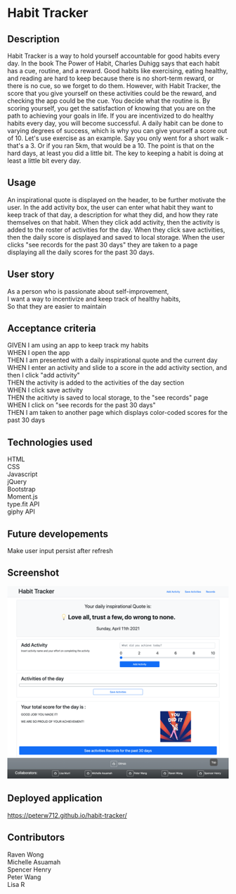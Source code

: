 # Habit Tracker

## Description 
Habit Tracker is a way to hold yourself accountable for good habits every day. In the book The Power of Habit, Charles Duhigg says that each habit has a cue, routine, and a reward. 
Good habits like exercising, eating healthy, and reading are hard to keep because there is no short-term reward, or there is no cue, so we forget to do them. 
However, with Habit Tracker, the score that you give yourself on these activities could be the reward, and checking the app could be the cue. You decide what the routine is. By scoring yourself, you get the satisfaction of knowing that you are on the path to achieving your goals in life. 
If you are incentivized to do healthy habits every day, you will become successful.
A daily habit can be done to varying degrees of success, which is why you can give yourself a score out of 10. Let's use exercise as an example.
Say you only went for a short walk - that's a 3. Or if you ran 5km, that would be a 10. The point is that on the hard days, at least you did a little bit. 
The key to keeping a habit is doing at least a little bit every day.

## Usage
An inspirational quote is displayed on the header, to be further motivate the user. In the add activity box, the user can enter what habit they want to keep track of that day, a description for what they did, and how they rate themselves on that habit. When they click add activity, then the activity is added to the roster of activities for the day. When they click save activities, then the daily score is displayed and saved to local storage. When the user clicks "see records for the past 30 days" they are taken to a page displaying all the daily scores for the past 30 days.

## User story
As a person who is passionate about self-improvement,\
I want a way to incentivize and keep track of healthy habits,\
So that they are easier to maintain

## Acceptance criteria
GIVEN I am using an app to keep track my habits\
WHEN I open the app\
THEN I am presented with a daily inspirational quote and the current day\
WHEN I enter an activity and slide to a score in the add activity section, and then I click "add activity"\
THEN the activity is added to the activities of the day section\
WHEN I click save activity\
THEN the acitivty is saved to local storage, to the "see records" page\
WHEN I click on "see records for the past 30 days"\
THEN I am taken to another page which displays color-coded scores for the past 30 days

## Technologies used
HTML\
CSS\
Javascript\
jQuery\
Bootstrap\
Moment.js\
type.fit API\
giphy API

## Future developements
Make user input persist after refresh

## Screenshot
![screenshot](assets/screenshot.png)

## Deployed application
https://peterw712.github.io/habit-tracker/

## Contributors
Raven Wong\
Michelle Asuamah\
Spencer Henry\
Peter Wang\
Lisa R
